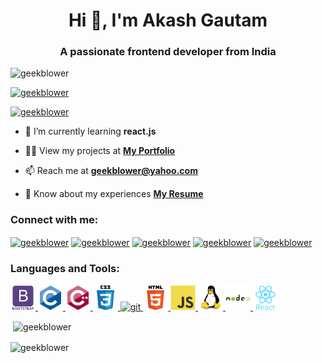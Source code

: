<h1 align="center">Hi 👋, I'm Akash Gautam</h1>
<h3 align="center">A passionate frontend developer from India</h3>

<p align="left"> <img src="https://komarev.com/ghpvc/?username=geekblower&label=Profile%20views&color=0e75b6&style=flat" alt="geekblower" /> </p>

<p align="left"> <a href="#"><img src="https://github-profile-trophy.vercel.app/?username=geekblower" alt="geekblower" /></a> </p>

<p align="left"> <a href="https://twitter.com/geekblower" target="blank"><img src="https://img.shields.io/twitter/follow/geekblower?logo=twitter&style=for-the-badge" alt="geekblower" /></a> </p>

- 🌱 I’m currently learning **react.js**

- 👨‍💻 View my projects at [**My Portfolio**](https://geekblower.github.io/)

- 📫 Reach me at **geekblower@yahoo.com**

- 📄 Know about my experiences [**My Resume**](https://geekblower.github.io/resume.html)

<h3 align="left">Connect with me:</h3>
<p align="left">
<a href="https://twitter.com/geekblower" target="blank"><img align="center" src="https://raw.githubusercontent.com/rahuldkjain/github-profile-readme-generator/master/src/images/icons/Social/twitter.svg" alt="geekblower" height="30" width="40" /></a>
<a href="https://linkedin.com/in/geekblower" target="blank"><img align="center" src="https://raw.githubusercontent.com/rahuldkjain/github-profile-readme-generator/master/src/images/icons/Social/linked-in-alt.svg" alt="geekblower" height="30" width="40" /></a>
<a href="https://instagram.com/geekblower" target="blank"><img align="center" src="https://raw.githubusercontent.com/rahuldkjain/github-profile-readme-generator/master/src/images/icons/Social/instagram.svg" alt="geekblower" height="30" width="40" /></a>
<a href="https://www.hackerrank.com/geekblower" target="blank"><img align="center" src="https://raw.githubusercontent.com/rahuldkjain/github-profile-readme-generator/master/src/images/icons/Social/hackerrank.svg" alt="geekblower" height="30" width="40" /></a>
<a href="https://fb.com/geekblower" target="blank"><img align="center" src="https://raw.githubusercontent.com/rahuldkjain/github-profile-readme-generator/master/src/images/icons/Social/facebook.svg" alt="geekblower" height="30" width="40" /></a>

</p>

<h3 align="left">Languages and Tools:</h3>
<p align="left"> <a href="https://getbootstrap.com" target="_blank"> <img src="https://raw.githubusercontent.com/devicons/devicon/master/icons/bootstrap/bootstrap-plain-wordmark.svg" alt="bootstrap" width="40" height="40"/> </a> <a href="https://www.cprogramming.com/" target="_blank"> <img src="https://raw.githubusercontent.com/devicons/devicon/master/icons/c/c-original.svg" alt="c" width="40" height="40"/> </a> <a href="https://www.w3schools.com/cpp/" target="_blank"> <img src="https://raw.githubusercontent.com/devicons/devicon/master/icons/cplusplus/cplusplus-original.svg" alt="cplusplus" width="40" height="40"/> </a> <a href="https://www.w3schools.com/css/" target="_blank"> <img src="https://raw.githubusercontent.com/devicons/devicon/master/icons/css3/css3-original-wordmark.svg" alt="css3" width="40" height="40"/> </a> <a href="https://git-scm.com/" target="_blank"> <img src="https://www.vectorlogo.zone/logos/git-scm/git-scm-icon.svg" alt="git" width="40" height="40"/> </a> <a href="https://www.w3.org/html/" target="_blank"> <img src="https://raw.githubusercontent.com/devicons/devicon/master/icons/html5/html5-original-wordmark.svg" alt="html5" width="40" height="40"/> </a> <a href="https://developer.mozilla.org/en-US/docs/Web/JavaScript" target="_blank"> <img src="https://raw.githubusercontent.com/devicons/devicon/master/icons/javascript/javascript-original.svg" alt="javascript" width="40" height="40"/> </a> <a href="https://www.linux.org/" target="_blank"> <img src="https://raw.githubusercontent.com/devicons/devicon/master/icons/linux/linux-original.svg" alt="linux" width="40" height="40"/> </a> <a href="https://nodejs.org" target="_blank"> <img src="https://raw.githubusercontent.com/devicons/devicon/master/icons/nodejs/nodejs-original-wordmark.svg" alt="nodejs" width="40" height="40"/> </a> <a href="https://reactjs.org/" target="_blank"> <img src="https://raw.githubusercontent.com/devicons/devicon/master/icons/react/react-original-wordmark.svg" alt="react" width="40" height="40"/> </a> </p>


<p>&nbsp;<img align="center" src="https://github-readme-stats.vercel.app/api?username=geekblower&show_icons=true&locale=en" alt="geekblower" /></p>

<p><img align="center" src="https://github-readme-streak-stats.herokuapp.com/?user=geekblower&" alt="geekblower" /></p>

